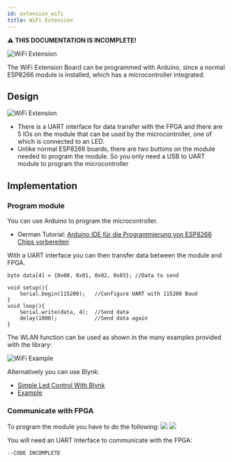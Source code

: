 ```yaml
---
id: extension_wifi
title: WiFi Extension
---
```


**⚠ THIS DOCUMENTATION IS INCOMPLETE!**

![WiFi Extension](/img/extensions/wifi/Items1.png)

The WiFi Extension Board can be programmed with Arduino, since a normal ESP8266 module is installed, which has a microcontroller integrated.
## Design
![WiFi Extension](/img/extensions/wifi/Items.png)

* There is a UART interface for data transfer with the FPGA and there are 5 IOs on the module that can be used by the microcontroller, one of which is connected to an LED.
* Unlike normal ESP8266 boards, there are two buttons on the module needed to program the module. So you only need a USB to UART module to program the microcontroller

## Implementation
### Program module
You can use Arduino to program the microcontroller.
* German Tutorial: <a href="https://itler.net/arduino-ide-fuer-die-programmierung-von-esp8266-chips-vorbereiten/" target="_blank">Arduino IDE für die Programmierung von ESP8266 Chips vorbereiten</a>

With a UART interface you can then transfer data between the module and FPGA.
```arduino
byte data[4] = {0x00, 0x01, 0x02, 0x03}; //Data to send

void setup(){
    Serial.begin(115200);   //Configure UART with 115200 Baud
}
void loop(){
    Serial.write(data, 4);  //Send data
    delay(1000);            //Send data again
}
```

The WLAN function can be used as shown in the many examples provided with the library:

![WiFi Example](/img/extensions/wifi/Screen.png)

Alternatively you can use Blynk:
* <a href="https://www.instructables.com/id/Simple-Led-Control-With-Blynk-and-NodeMCU-Esp8266-/" target="_blank">Simple Led Control With Blynk</a>
* <a href="https://examples.blynk.cc/?board=ESP8266&shield=ESP8266%20WiFi&example=More%2FDHT11" target="_blank">Example</a>

### Communicate with FPGA
To program the module you have to do the following:
![](/img/extensions/wifi/Items2.png)
![](/img/extensions/wifi/Items3.png)

You will need an UART Interface to communicate with the FPGA:
```vhdp
--CODE INCOMPLETE
```

